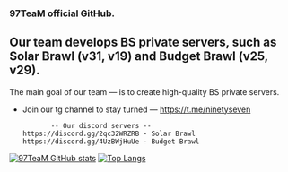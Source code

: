 ### 97TeaM official GitHub.

## Our team develops BS private servers, such as Solar Brawl (v31, v19) and Budget Brawl (v25, v29).

The main goal of our team — is to create high-quality BS private servers.

- Join our tg channel to stay turned — https://t.me/ninetyseven

             -- Our discord servers --
      https://discord.gg/2qc32WRZRB - Solar Brawl
      https://discord.gg/4UzBWjHuUe - Budget Brawl
[![97TeaM GitHub stats](https://github-readme-stats.vercel.app/api?username=97TeaM&theme=rose_pine&show_icons=true)](https://github.com/anuraghazra/github-readme-stats)
[![Top Langs](https://github-readme-stats.vercel.app/api/top-langs/?username=97TeaM&theme=rose_pine&show_icons=true)](https://github.com/anuraghazra/github-readme-stats)
